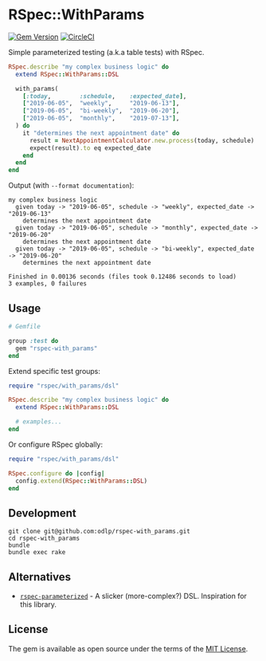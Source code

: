 # RSpec::WithParams

[![Gem Version](https://badge.fury.io/rb/rspec-with_params.svg)](https://rubygems.org/gems/rspec-with_params) [![CircleCI](https://circleci.com/gh/odlp/rspec-with_params.svg?style=shield)](https://circleci.com/gh/odlp/rspec-with_params)

Simple parameterized testing (a.k.a table tests) with RSpec.

```ruby
RSpec.describe "my complex business logic" do
  extend RSpec::WithParams::DSL

  with_params(
    [:today,        :schedule,    :expected_date],
    ["2019-06-05",  "weekly",     "2019-06-13"],
    ["2019-06-05",  "bi-weekly",  "2019-06-20"],
    ["2019-06-05",  "monthly",    "2019-07-13"],
  ) do
    it "determines the next appointment date" do
      result = NextAppointmentCalculator.new.process(today, schedule)
      expect(result).to eq expected_date
    end
  end
end
```

Output (with `--format documentation`):

```
my complex business logic
  given today -> "2019-06-05", schedule -> "weekly", expected_date -> "2019-06-13"
    determines the next appointment date
  given today -> "2019-06-05", schedule -> "monthly", expected_date -> "2019-06-20"
    determines the next appointment date
  given today -> "2019-06-05", schedule -> "bi-weekly", expected_date -> "2019-06-20"
    determines the next appointment date

Finished in 0.00136 seconds (files took 0.12486 seconds to load)
3 examples, 0 failures
```

## Usage

```ruby
# Gemfile

group :test do
  gem "rspec-with_params"
end
```

Extend specific test groups:

```ruby
require "rspec/with_params/dsl"

RSpec.describe "my complex business logic" do
  extend RSpec::WithParams::DSL

  # examples...
end
```

Or configure RSpec globally:

```ruby
require "rspec/with_params/dsl"

RSpec.configure do |config|
  config.extend(RSpec::WithParams::DSL)
end
```

## Development

```
git clone git@github.com:odlp/rspec-with_params.git
cd rspec-with_params
bundle
bundle exec rake
```

## Alternatives

- [`rspec-parameterized`][rspec-parameterized] - A slicker (more-complex?) DSL.
  Inspiration for this library.

[rspec-parameterized]: https://github.com/tomykaira/rspec-parameterized

## License

The gem is available as open source under the terms of the [MIT License](https://opensource.org/licenses/MIT).
